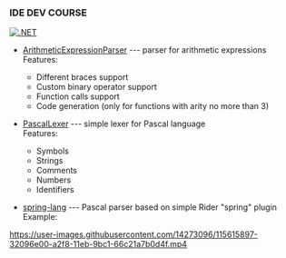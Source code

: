 ### IDE DEV COURSE  
[![.NET](https://github.com/ZhekehZ/IDE-dev-course/actions/workflows/dotnet.yml/badge.svg?branch=master)](https://github.com/ZhekehZ/IDE-dev-course/actions/workflows/dotnet.yml)

* [ArithmeticExpressionParser](https://github.com/ZhekehZ/IDE-dev-course/tree/master/ArithmeticExpressionParser) --- parser for arithmetic expressions  
    Features: 
    - Different braces support
    - Custom binary operator support 
    - Function calls support
    - Code generation (only for functions with arity no more than 3)

* [PascalLexer](https://github.com/ZhekehZ/IDE-dev-course/tree/master/PascalLexer) --- simple lexer for Pascal language  
    Features:
    - Symbols
    - Strings
    - Comments
    - Numbers
    - Identifiers

* [spring-lang](https://github.com/ZhekehZ/IDE-dev-course/tree/master/spring-lang) --- Pascal parser based on simple Rider "spring" plugin  
    Example:

https://user-images.githubusercontent.com/14273096/115615897-32096e00-a2f8-11eb-9bc1-66c21a7b0d4f.mp4

